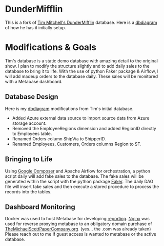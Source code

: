 # DunderMifflin

This is a fork of [Tim Mitchell's DunderMifflin](https://github.com/tdmitch/DunderMifflin) database.
Here is a [dbdiagram](https://dbdiagram.io/d/DunderMifflin-6621747a03593b6b615e5404) of how he has it initially setup.

# Modifications & Goals

Tim's database is a static demo database with amazing detail to the original show.
I plan to modify the structure slightly and to add daily sales to the database to bring it to life.
With the use of python Faker package & Airflow, I will add madeup orders to the database daily.
These sales will be monitored with a Metabase dashboard.

## Database Design

Here is my [dbdiagram](https://dbdiagram.io/d/DunderMifflin-Quinns-66217df403593b6b615ef515) modifications from Tim's initial database.

- Added Azure external data source to import source data from Azure storage account.
- Removed the EmployeeRegions dimension and added RegionID directly to Employees table.
- Renamed Orders column ShipVia to ShipperID.
- Renamed Employees, Customers, Orders columns Region to ST.

## Bringing to Life

Using [Google Composer](https://cloud.google.com/composer?hl=en) and Apache Airflow for orchestration, a python script daily will add fake sales to the database.
The fake sales will be generated within the script with the python package [Faker](https://faker.readthedocs.io/en/master/).
The daily DAG file will insert fake sales and then execute a stored procedure to process the records into the tables.

## Dashboard Monitoring

Docker was used to host Metabase for developing [reporting](https://themichaelscottpapercompany.org/public/dashboard/84a122b6-81bb-4c23-af6e-912a2ef068fb).  [Nginx](https://www.nginx.com) was used for reverse proxying metabase to an obligatory domain purchase of [TheMichaelScottPaperCompany.org](https://themichaelscottpapercompany.org).
(yes... the .com was already taken)  Please reach out to me if guest access is wanted to metabase or the active database.

